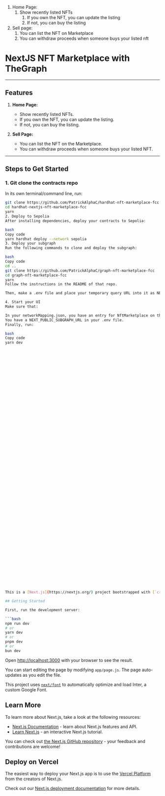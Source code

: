 1. Home Page:
   1. Show recently listed NFTs
      1. If you own the NFT, you can update the listing 
      2. If not, you can buy the listing
 2. Sell page:
    1. You can list the NFT on Marketplace     
    2. You can withdraw proceeds when someone buys your listed nft


# NextJS NFT Marketplace with TheGraph

---

## Features

1. **Home Page:**
   - Show recently listed NFTs.
   - If you own the NFT, you can update the listing.
   - If not, you can buy the listing.

2. **Sell Page:**
   - You can list the NFT on the Marketplace.
   - You can withdraw proceeds when someone buys your listed NFT.

---

## Steps to Get Started

### 1. Git clone the contracts repo

In its own terminal/command line, run:

```bash
git clone https://github.com/PatrickAlphaC/hardhat-nft-marketplace-fcc
cd hardhat-nextjs-nft-marketplace-fcc
yarn
2. Deploy to Sepolia
After installing dependencies, deploy your contracts to Sepolia:

bash
Copy code
yarn hardhat deploy --network sepolia
3. Deploy your subgraph
Run the following commands to clone and deploy the subgraph:

bash
Copy code
cd ..
git clone https://github.com/PatrickAlphaC/graph-nft-marketplace-fcc
cd graph-nft-marketplace-fcc
yarn
Follow the instructions in the README of that repo.

Then, make a .env file and place your temporary query URL into it as NEXT_PUBLIC_SUBGRAPH_URL.

4. Start your UI
Make sure that:

In your networkMapping.json, you have an entry for NftMarketplace on the Sepolia network.
You have a NEXT_PUBLIC_SUBGRAPH_URL in your .env file.
Finally, run:

bash
Copy code
yarn dev

























































This is a [Next.js](https://nextjs.org/) project bootstrapped with [`create-next-app`](https://github.com/vercel/next.js/tree/canary/packages/create-next-app).

## Getting Started

First, run the development server:

```bash
npm run dev
# or
yarn dev
# or
pnpm dev
# or
bun dev
```

Open [http://localhost:3000](http://localhost:3000) with your browser to see the result.

You can start editing the page by modifying `app/page.js`. The page auto-updates as you edit the file.

This project uses [`next/font`](https://nextjs.org/docs/basic-features/font-optimization) to automatically optimize and load Inter, a custom Google Font.

## Learn More

To learn more about Next.js, take a look at the following resources:

- [Next.js Documentation](https://nextjs.org/docs) - learn about Next.js features and API.
- [Learn Next.js](https://nextjs.org/learn) - an interactive Next.js tutorial.

You can check out [the Next.js GitHub repository](https://github.com/vercel/next.js/) - your feedback and contributions are welcome!

## Deploy on Vercel

The easiest way to deploy your Next.js app is to use the [Vercel Platform](https://vercel.com/new?utm_medium=default-template&filter=next.js&utm_source=create-next-app&utm_campaign=create-next-app-readme) from the creators of Next.js.

Check out our [Next.js deployment documentation](https://nextjs.org/docs/deployment) for more details.
